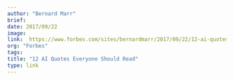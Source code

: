 ```yaml
---
author: "Bernard Marr"
brief:
date: 2017/09/22
image:
link:  https://www.forbes.com/sites/bernardmarr/2017/09/22/12-ai-quotes-everyone-should-read/#2786fb6e58a9
org: "Forbes"
tags:
title: "12 AI Quotes Everyone Should Read"
type: link
---
```

